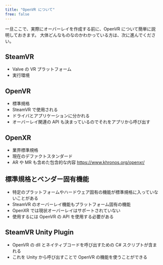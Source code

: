 ```yaml
---
title: "OpenVR について"
free: false
---
```


一旦ここで、実際にオーバーレイを作成する前に、OpenVR について簡単に説明しておきます。
大体どんなものなのかわかっている方は、次に進んでください。

## SteamVR
- Valve の VR プラットフォーム
- 実行環境

## OpenVR
- 標準規格
- SteamVR で使用される
- ドライバとアプリケーションに分かれる
- オーバーレイ関連の API も決まっているのでそれをアプリから呼び出す

## OpenXR
- 業界標準規格
- 現在のデファクトスタンダード
- AR や MR も含めた包含的な内容
https://www.khronos.org/openxr/

## 標準規格とベンダー固有機能
- 特定のプラットフォームやハードウェア固有の機能が標準規格に入っていないことがある
- SteamVR のオーバーレイ機能もプラットフォーム固有の機能
- OpenXR では現状オーバーレイはサポートされていない
- 使用するには OpenVR の API を使用する必要がある

## SteamVR Unity Plugin
- OpenVR の dll とネイティブコードを呼び出すための C# スクリプトが含まれる
- これを Unity から呼び出すことで OpenVR の機能を使うことができる